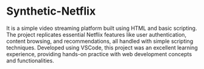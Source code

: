 # Synthetic-Netflix
It is a simple video streaming platform built using HTML and basic scripting. The project replicates essential Netflix features like user authentication, content browsing, and recommendations, all handled with simple scripting techniques. Developed using VSCode, this project was an excellent learning experience, providing hands-on practice with web development concepts and functionalities.
